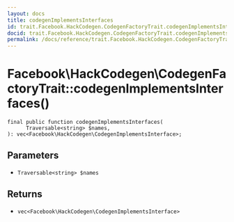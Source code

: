 ```yaml
---
layout: docs
title: codegenImplementsInterfaces
id: trait.Facebook.HackCodegen.CodegenFactoryTrait.codegenImplementsInterfaces
docid: trait.Facebook.HackCodegen.CodegenFactoryTrait.codegenImplementsInterfaces
permalink: /docs/reference/trait.Facebook.HackCodegen.CodegenFactoryTrait.codegenImplementsInterfaces.md
---
```

# Facebook\\HackCodegen\\CodegenFactoryTrait::codegenImplementsInterfaces()




``` Hack
final public function codegenImplementsInterfaces(
      Traversable<string> $names,
): vec<Facebook\HackCodegen\CodegenImplementsInterface>;
```




## Parameters




- ` Traversable<string> $names `




## Returns




+ ` vec<Facebook\HackCodegen\CodegenImplementsInterface> `